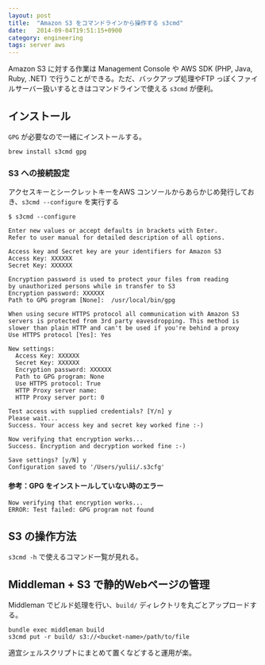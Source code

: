 ```yaml
---
layout: post
title:  "Amazon S3 をコマンドラインから操作する s3cmd"
date:   2014-09-04T19:51:15+0900
category: engineering
tags: server aws
---
```


Amazon S3 に対する作業は Management Console や AWS SDK (PHP, Java, Ruby, .NET) で行うことができる。ただ、バックアップ処理やFTP っぽくファイルサーバー扱いするときはコマンドラインで使える `s3cmd` が便利。

## インストール

`GPG` が必要なので一緒にインストールする。


```
brew install s3cmd gpg
```

### S3 への接続設定

アクセスキーとシークレットキーをAWS コンソールからあらかじめ発行しておき、`s3cmd --configure` を実行する


```
$ s3cmd --configure

Enter new values or accept defaults in brackets with Enter.
Refer to user manual for detailed description of all options.

Access key and Secret key are your identifiers for Amazon S3
Access Key: XXXXXX
Secret Key: XXXXXX

Encryption password is used to protect your files from reading
by unauthorized persons while in transfer to S3
Encryption password: XXXXXX
Path to GPG program [None]:  /usr/local/bin/gpg

When using secure HTTPS protocol all communication with Amazon S3
servers is protected from 3rd party eavesdropping. This method is
slower than plain HTTP and can't be used if you're behind a proxy
Use HTTPS protocol [Yes]: Yes

New settings:
  Access Key: XXXXXX
  Secret Key: XXXXXX
  Encryption password: XXXXXX
  Path to GPG program: None
  Use HTTPS protocol: True
  HTTP Proxy server name:
  HTTP Proxy server port: 0

Test access with supplied credentials? [Y/n] y
Please wait...
Success. Your access key and secret key worked fine :-)

Now verifying that encryption works...
Success. Encryption and decryption worked fine :-)

Save settings? [y/N] y
Configuration saved to '/Users/yulii/.s3cfg'
```

#### 参考：GPG をインストールしていない時のエラー

```
Now verifying that encryption works...
ERROR: Test failed: GPG program not found

```


## S3 の操作方法

`s3cmd -h` で使えるコマンド一覧が見れる。

## Middleman + S3 で静的Webページの管理

Middleman でビルド処理を行い、`build/` ディレクトリを丸ごとアップロードする。

```
bundle exec middleman build
s3cmd put -r build/ s3://<bucket-name>/path/to/file
```

適宜シェルスクリプトにまとめて置くなどすると運用が楽。
